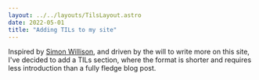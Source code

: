 ```yaml
---
layout: ../../layouts/TilsLayout.astro
date: 2022-05-01
title: "Adding TILs to my site"
---
```


Inspired by [Simon Willison](https://til.simonwillison.net/), and driven by the will to write more on this site, I've decided to add a TILs section, where the format is shorter and requires less introduction than a fully fledge blog post.

